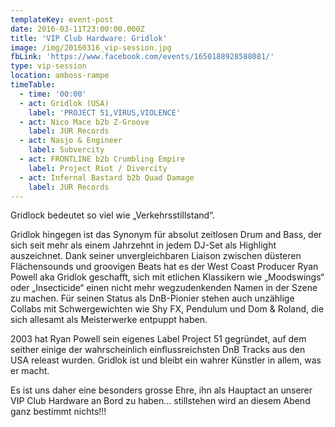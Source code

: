```yaml
---
templateKey: event-post
date: 2016-03-11T23:00:00.000Z
title: 'VIP Club Hardware: Gridlok'
image: /img/20160316_vip-session.jpg
fbLink: 'https://www.facebook.com/events/1650188928588081/'
type: vip-session
location: amboss-rampe
timeTable:
  - time: '00:00'
  - act: Gridlok (USA)
    label: 'PROJECT 51,VIRUS,VIOLENCE'
  - act: Nico Mace b2b Z-Groove
    label: JUR Records
  - act: Nasjo & Engineer
    label: Subvercity
  - act: FRONTLINE b2b Crumbling Empire
    label: Project Riot / Divercity
  - act: Infernal Bastard b2b Quad Damage
    label: JUR Records
---
```

Gridlock bedeutet so viel wie „Verkehrsstillstand“.

Gridlok hingegen ist das Synonym für absolut zeitlosen Drum and Bass, der sich seit mehr als einem Jahrzehnt in jedem DJ-Set als Highlight auszeichnet. Dank seiner unvergleichbaren Liaison zwischen düsteren Flächensounds und groovigen Beats hat es der West Coast Producer Ryan Powell aka Gridlok geschafft, sich mit etlichen Klassikern wie „Moodswings“ oder „Insecticide“ einen nicht mehr wegzudenkenden Namen in der Szene zu machen. Für seinen Status als DnB-Pionier stehen auch unzählige Collabs mit Schwergewichten wie Shy FX, Pendulum und Dom & Roland, die sich allesamt als Meisterwerke entpuppt haben.

2003 hat Ryan Powell sein eigenes Label Project 51 gegründet, auf dem seither einige der wahrscheinlich einflussreichsten DnB Tracks aus den USA releast wurden. Gridlok ist und bleibt ein wahrer Künstler in allem, was er macht.

Es ist uns daher eine besonders grosse Ehre, ihn als Hauptact an unserer VIP Club Hardware an Bord zu haben... stillstehen wird an diesem Abend ganz bestimmt nichts!!!
